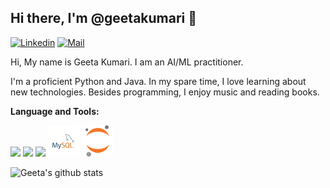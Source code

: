 ## Hi there, I'm @geetakumari 👋

[![Linkedin](https://img.shields.io/badge/-LinkedIn-blue?style=flat&logo=Linkedin&logoColor=white)](https://www.linkedin.com/in/nicholas-mccullum/)
[![Mail](https://img.shields.io/badge/-Mail-blue?style=flat&logo=Microsoft-Outlook&logoColor=white)](mailto:geeta.kumari06@outlook.com)
<br/>

Hi, My name is Geeta Kumari. I am an AI/ML practitioner. 

I'm a proficient Python and Java.
In my spare time, I love learning about new technologies. Besides programming, I enjoy music and reading books.

  
**Language and Tools:** 

<code><img height="50" src="https://github.com/konpa/devicon/blob/master/icons/python/python-original.svg"></code>
<code><img height="50" src="https://github.com/konpa/devicon/blob/master/icons/django/django-original.svg"></code>
<code><img height="50" src="https://github.com/konpa/devicon/blob/master/icons/java/java-original.svg"></code>
<code><img height="50" src="https://raw.githubusercontent.com/github/explore/80688e429a7d4ef2fca1e82350fe8e3517d3494d/topics/mysql/mysql.png"></code>
<code><img height="50" src="https://github.com/devicons/devicon/blob/master/icons/jupyter/jupyter-original.svg"></code>

![Geeta's github stats](https://github-readme-stats.vercel.app/api?username=geetakumri&show_icons=true&theme=tokyonight)
